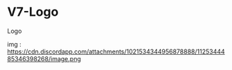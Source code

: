 # V7-Logo
Logo

img : https://cdn.discordapp.com/attachments/1021534344956878888/1125344485346398268/image.png
